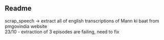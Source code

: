 ## Readme
scrap_speech -> extract all of english transcriptions of Mann ki baat from pmgovindia website <br>
23/10 - extraction of 3 episodes are failing, need to fix
